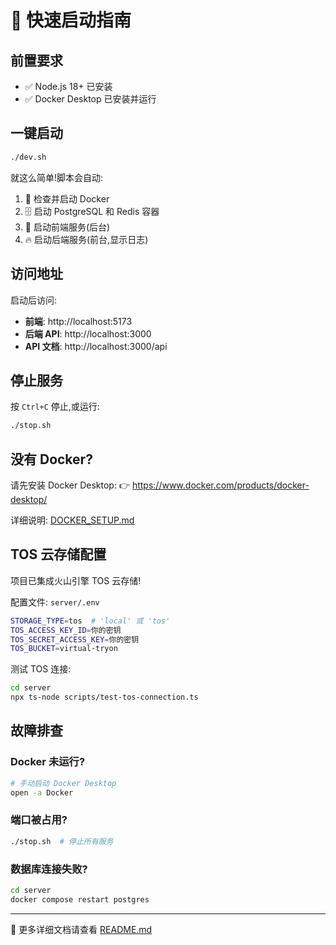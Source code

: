 # 🚀 快速启动指南

## 前置要求

- ✅ Node.js 18+ 已安装
- ✅ Docker Desktop 已安装并运行

## 一键启动

```bash
./dev.sh
```

就这么简单!脚本会自动:

1. 🐳 检查并启动 Docker
2. 🗄️ 启动 PostgreSQL 和 Redis 容器
3. 🎨 启动前端服务(后台)
4. 🔥 启动后端服务(前台,显示日志)

## 访问地址

启动后访问:

- **前端**: http://localhost:5173
- **后端 API**: http://localhost:3000
- **API 文档**: http://localhost:3000/api

## 停止服务

按 `Ctrl+C` 停止,或运行:

```bash
./stop.sh
```

## 没有 Docker?

请先安装 Docker Desktop:
👉 https://www.docker.com/products/docker-desktop/

详细说明: [DOCKER_SETUP.md](./DOCKER_SETUP.md)

## TOS 云存储配置

项目已集成火山引擎 TOS 云存储!

配置文件: `server/.env`
```bash
STORAGE_TYPE=tos  # 'local' 或 'tos'
TOS_ACCESS_KEY_ID=你的密钥
TOS_SECRET_ACCESS_KEY=你的密钥
TOS_BUCKET=virtual-tryon
```

测试 TOS 连接:
```bash
cd server
npx ts-node scripts/test-tos-connection.ts
```

## 故障排查

### Docker 未运行?
```bash
# 手动启动 Docker Desktop
open -a Docker
```

### 端口被占用?
```bash
./stop.sh  # 停止所有服务
```

### 数据库连接失败?
```bash
cd server
docker compose restart postgres
```

---

🎉 更多详细文档请查看 [README.md](./README.md)
